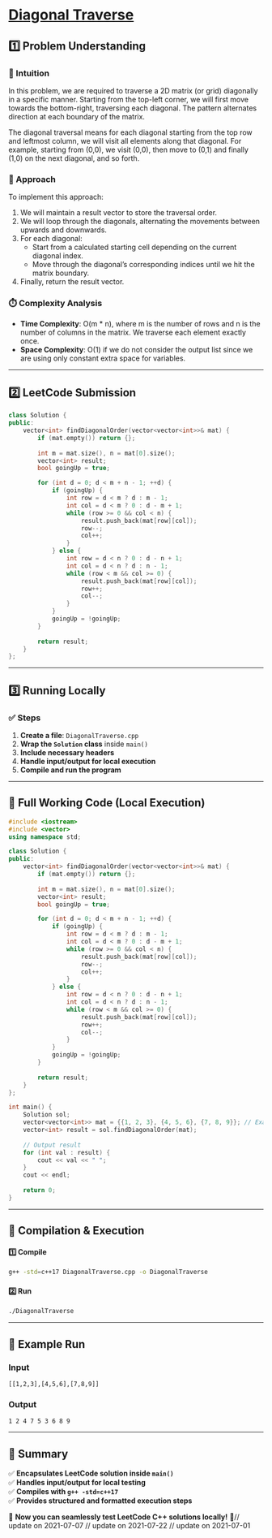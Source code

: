 # **[Diagonal Traverse](https://leetcode.com/problems/diagonal-traverse/description/)**  

## **1️⃣ Problem Understanding**  
### **📌 Intuition**  
In this problem, we are required to traverse a 2D matrix (or grid) diagonally in a specific manner. Starting from the top-left corner, we will first move towards the bottom-right, traversing each diagonal. The pattern alternates direction at each boundary of the matrix. 

The diagonal traversal means for each diagonal starting from the top row and leftmost column, we will visit all elements along that diagonal. For example, starting from (0,0), we visit (0,0), then move to (0,1) and finally (1,0) on the next diagonal, and so forth. 

### **🚀 Approach**  
To implement this approach:
1. We will maintain a result vector to store the traversal order.
2. We will loop through the diagonals, alternating the movements between upwards and downwards. 
3. For each diagonal:
   - Start from a calculated starting cell depending on the current diagonal index.
   - Move through the diagonal’s corresponding indices until we hit the matrix boundary.
4. Finally, return the result vector.

### **⏱️ Complexity Analysis**  
- **Time Complexity**: O(m * n), where m is the number of rows and n is the number of columns in the matrix. We traverse each element exactly once.  
- **Space Complexity**: O(1) if we do not consider the output list since we are using only constant extra space for variables.  

---  

## **2️⃣ LeetCode Submission**  
```cpp
class Solution {
public:
    vector<int> findDiagonalOrder(vector<vector<int>>& mat) {
        if (mat.empty()) return {};
       
        int m = mat.size(), n = mat[0].size();
        vector<int> result;
        bool goingUp = true;

        for (int d = 0; d < m + n - 1; ++d) {
            if (goingUp) {
                int row = d < m ? d : m - 1;
                int col = d < m ? 0 : d - m + 1;
                while (row >= 0 && col < n) {
                    result.push_back(mat[row][col]);
                    row--;
                    col++;
                }
            } else {
                int row = d < n ? 0 : d - n + 1;
                int col = d < n ? d : n - 1;
                while (row < m && col >= 0) {
                    result.push_back(mat[row][col]);
                    row++;
                    col--;
                }
            }
            goingUp = !goingUp;
        }
        
        return result;
    }
};  
```  

---  

## **3️⃣ Running Locally**  
### **✅ Steps**  
1. **Create a file**: `DiagonalTraverse.cpp`  
2. **Wrap the `Solution` class** inside `main()`  
3. **Include necessary headers**  
4. **Handle input/output for local execution**  
5. **Compile and run the program**  

---  

## **📝 Full Working Code (Local Execution)**  
```cpp
#include <iostream>
#include <vector>
using namespace std;

class Solution {
public:
    vector<int> findDiagonalOrder(vector<vector<int>>& mat) {
        if (mat.empty()) return {};
       
        int m = mat.size(), n = mat[0].size();
        vector<int> result;
        bool goingUp = true;

        for (int d = 0; d < m + n - 1; ++d) {
            if (goingUp) {
                int row = d < m ? d : m - 1;
                int col = d < m ? 0 : d - m + 1;
                while (row >= 0 && col < n) {
                    result.push_back(mat[row][col]);
                    row--;
                    col++;
                }
            } else {
                int row = d < n ? 0 : d - n + 1;
                int col = d < n ? d : n - 1;
                while (row < m && col >= 0) {
                    result.push_back(mat[row][col]);
                    row++;
                    col--;
                }
            }
            goingUp = !goingUp;
        }
        
        return result;
    }
};

int main() {
    Solution sol;
    vector<vector<int>> mat = {{1, 2, 3}, {4, 5, 6}, {7, 8, 9}}; // Example input
    vector<int> result = sol.findDiagonalOrder(mat);
    
    // Output result
    for (int val : result) {
        cout << val << " ";
    }
    cout << endl;
    
    return 0;
}  
```  

---  

## **🔧 Compilation & Execution**  
#### **1️⃣ Compile**  
```bash
g++ -std=c++17 DiagonalTraverse.cpp -o DiagonalTraverse
```  

#### **2️⃣ Run**  
```bash
./DiagonalTraverse
```  

---  

## **🎯 Example Run**  
### **Input**  
```
[[1,2,3],[4,5,6],[7,8,9]]
```  
### **Output**  
```
1 2 4 7 5 3 6 8 9 
```  

---  

## **📌 Summary**  
✅ **Encapsulates LeetCode solution inside `main()`**  
✅ **Handles input/output for local testing**  
✅ **Compiles with `g++ -std=c++17`**  
✅ **Provides structured and formatted execution steps**  

🚀 **Now you can seamlessly test LeetCode C++ solutions locally!** 🚀// update on 2021-07-07
// update on 2021-07-22
// update on 2021-07-01
